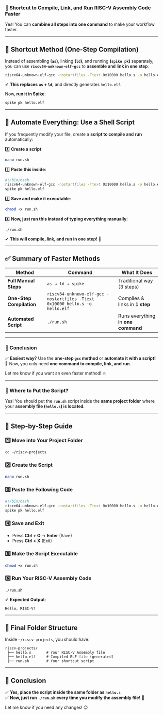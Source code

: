 ### **📌 Shortcut to Compile, Link, and Run RISC-V Assembly Code Faster**

Yes! You can **combine all steps into one command** to make your workflow faster.

---

## **🔹 Shortcut Method (One-Step Compilation)**

Instead of assembling **(`as`)**, linking **(`ld`)**, and running **(`spike pk`)** separately,  
you can use **`riscv64-unknown-elf-gcc`** to **assemble and link in one step**:

```bash
riscv64-unknown-elf-gcc -nostartfiles -Ttext 0x10000 hello.s -o hello.elf
```

✔ **This replaces `as` + `ld`**, and directly generates `hello.elf`.

Now, **run it in Spike**:

```bash
spike pk hello.elf
```

---

## **📌 Automate Everything: Use a Shell Script**

If you frequently modify your file, create a **script to compile and run** automatically:

1️⃣ **Create a script**:

```bash
nano run.sh
```

2️⃣ **Paste this inside**:

```bash
#!/bin/bash
riscv64-unknown-elf-gcc -nostartfiles -Ttext 0x10000 hello.s -o hello.elf
spike pk hello.elf
```

3️⃣ **Save and make it executable**:

```bash
chmod +x run.sh
```

4️⃣ **Now, just run this instead of typing everything manually**:

```bash
./run.sh
```

✔ **This will compile, link, and run in one step! 🚀**

---

## **✅ Summary of Faster Methods**

|**Method**|**Command**|**What It Does**|
|---|---|---|
|**Full Manual Steps**|`as → ld → spike`|Traditional way (3 steps)|
|**One-Step Compilation**|`riscv64-unknown-elf-gcc -nostartfiles -Ttext 0x10000 hello.s -o hello.elf`|Compiles & links in **1 step**|
|**Automated Script**|`./run.sh`|Runs everything in **one command**|

---

### **🎯 Conclusion**

✅ **Easiest way?** Use the **one-step `gcc` method** or **automate it with a script!**  
🚀 Now, you only need **one command to compile, link, and run**.

Let me know if you want an even faster method! 🔥

---

### **📌 Where to Put the Script?**

Yes! You should put the **`run.sh`** script inside the **same project folder** where your **assembly file (`hello.s`) is located**.

---

## **📌 Step-by-Step Guide**

### **1️⃣ Move into Your Project Folder**

```bash
cd ~/riscv-projects
```

### **2️⃣ Create the Script**

```bash
nano run.sh
```

### **3️⃣ Paste the Following Code**

```bash
#!/bin/bash
riscv64-unknown-elf-gcc -nostartfiles -Ttext 0x10000 hello.s -o hello.elf
spike pk hello.elf
```

### **4️⃣ Save and Exit**

- Press **Ctrl + O** → **Enter** (Save)
- Press **Ctrl + X** (Exit)

### **5️⃣ Make the Script Executable**

```bash
chmod +x run.sh
```

### **6️⃣ Run Your RISC-V Assembly Code**

```bash
./run.sh
```

✔ **Expected Output**:

```
Hello, RISC-V!
```

---

## **📌 Final Folder Structure**

Inside `~/riscv-projects`, you should have:

```
riscv-projects/
 ├── hello.s       # Your RISC-V Assembly file
 ├── hello.elf     # Compiled ELF file (generated)
 ├── run.sh        # Your shortcut script
```

---

## **🎯 Conclusion**

✅ **Yes, place the script inside the same folder as `hello.s`**  
✅ **Now, just run `./run.sh` every time you modify the assembly file!** 🚀

Let me know if you need any changes! 😊